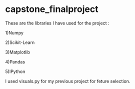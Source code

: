 # capstone_finalproject

These are the libraries I have used for the project :

1)Numpy

2)Scikit-Learn

3)Matplotlib

4)Pandas

5)IPython

I used visuals.py for my previous project for feture selection.
